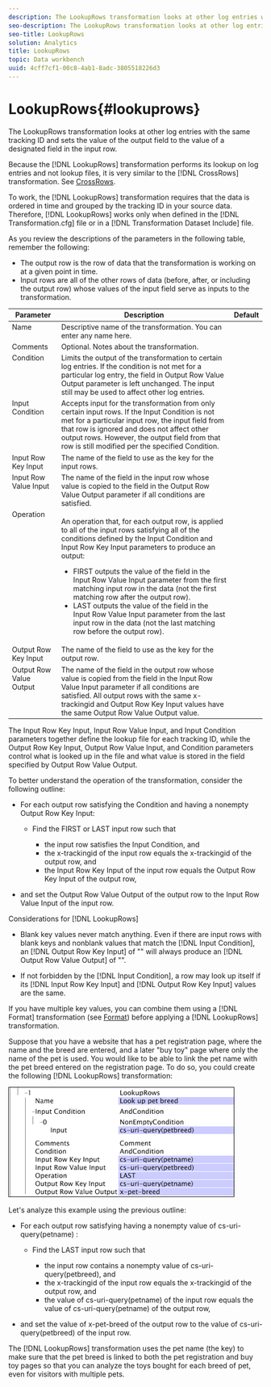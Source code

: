 ```yaml
---
description: The LookupRows transformation looks at other log entries with the same tracking ID and sets the value of the output field to the value of a designated field in the input row.
seo-description: The LookupRows transformation looks at other log entries with the same tracking ID and sets the value of the output field to the value of a designated field in the input row.
seo-title: LookupRows
solution: Analytics
title: LookupRows
topic: Data workbench
uuid: 4cff7cf1-00c8-4ab1-8adc-3805518226d3
---
```


# LookupRows{#lookuprows}

The LookupRows transformation looks at other log entries with the same tracking ID and sets the value of the output field to the value of a designated field in the input row.

Because the [!DNL LookupRows] transformation performs its lookup on log entries and not lookup files, it is very similar to the [!DNL CrossRows] transformation. See [CrossRows](../../../../../home/c-dataset-const-proc/c-data-trans/c-transf-types/c-standard-transf/c-crossrows.md#concept-fcace08804f54db397ed631cc13ff4f2).

To work, the [!DNL LookupRows] transformation requires that the data is ordered in time and grouped by the tracking ID in your source data. Therefore, [!DNL LookupRows] works only when defined in the [!DNL Transformation.cfg] file or in a [!DNL Transformation Dataset Include] file.

As you review the descriptions of the parameters in the following table, remember the following:

* The output row is the row of data that the transformation is working on at a given point in time. 
* Input rows are all of the other rows of data (before, after, or including the output row) whose values of the input field serve as inputs to the transformation.

<table id="table_AB68A89ECD5C45F39B8433F994BBD7D8"> 
 <thead> 
  <tr valign="top"> 
   <th colname="col1" class="entry"> Parameter </th> 
   <th colname="col2" class="entry"> Description </th> 
   <th colname="col3" class="entry"> Default </th> 
  </tr> 
 </thead>
 <tbody> 
  <tr valign="top"> 
   <td colname="col1"> Name </td> 
   <td colname="col2"> Descriptive name of the transformation. You can enter any name here. </td> 
   <td colname="col3"> </td> 
  </tr> 
  <tr valign="top"> 
   <td colname="col1"> Comments </td> 
   <td colname="col2"> Optional. Notes about the transformation. </td> 
   <td colname="col3"> </td> 
  </tr> 
  <tr valign="top"> 
   <td colname="col1"> Condition </td> 
   <td colname="col2"> Limits the output of the transformation to certain log entries. If the condition is not met for a particular log entry, the field in Output Row Value Output parameter is left unchanged. The input still may be used to affect other log entries. </td> 
   <td colname="col3"> </td> 
  </tr> 
  <tr valign="top"> 
   <td colname="col1"> Input Condition </td> 
   <td colname="col2">Accepts input for the transformation from only certain input rows. If the <span class="wintitle"> Input</span> Condition is not met for a particular input row, the input field from that row is ignored and does not affect other output rows. However, the output field from that row is still modified per the specified Condition. </td> 
   <td colname="col3"> </td> 
  </tr> 
  <tr valign="top"> 
   <td colname="col1"> Input Row Key Input </td> 
   <td colname="col2"> The name of the field to use as the key for the input rows. </td> 
   <td colname="col3"> </td> 
  </tr> 
  <tr valign="top"> 
   <td colname="col1"> Input Row Value Input </td> 
   <td colname="col2"> The name of the field in the input row whose value is copied to the field in the Output Row Value Output parameter if all conditions are satisfied. </td> 
   <td colname="col3"> </td> 
  </tr> 
  <tr valign="top"> 
   <td colname="col1"> Operation </td> 
   <td colname="col2"> <p>An operation that, for each output row, is applied to all of the input rows satisfying all of the conditions defined by the <span class="wintitle"> Input</span> Condition and Input Row Key Input parameters to produce an output: 
     <ul id="ul_16FB152CB558497794DDED72A2F05CDD"> 
      <li id="li_22DA9F814E4E42D0B21E90B63A2A7A0E"> FIRST outputs the value of the field in the Input Row Value Input parameter from the first matching input row in the data (not the first matching row after the output row). </li> 
      <li id="li_45E00C3DE0494A1CB5C09B942088F161"> LAST outputs the value of the field in the Input Row Value Input parameter from the last input row in the data (not the last matching row before the output row). </li> 
     </ul> </p> </td> 
   <td colname="col3"> </td> 
  </tr> 
  <tr valign="top"> 
   <td colname="col1"> Output Row Key Input </td> 
   <td colname="col2"> The name of the field to use as the key for the output row. </td> 
   <td colname="col3"> </td> 
  </tr> 
  <tr valign="top"> 
   <td colname="col1"> Output Row Value Output </td> 
   <td colname="col2">The name of the field in the output row whose value is copied from the field in the Input Row Value Input parameter if all conditions are satisfied. All output rows with the same x-trackingid and <span class="wintitle"> Output Row Key Input </span>values have the same <span class="wintitle"> Output Row Value Output</span> value. </td> 
   <td colname="col3"> </td> 
  </tr> 
 </tbody> 
</table>

The Input Row Key Input, Input Row Value Input, and Input Condition parameters together define the lookup file for each tracking ID, while the Output Row Key Input, Output Row Value Input, and Condition parameters control what is looked up in the file and what value is stored in the field specified by Output Row Value Output.

To better understand the operation of the transformation, consider the following outline:

* For each output row satisfying the Condition and having a nonempty Output Row Key Input:

    * Find the FIRST or LAST input row such that

        * the input row satisfies the Input Condition, and 
        * the x-trackingid of the input row equals the x-trackingid of the output row, and 
        * the Input Row Key Input of the input row equals the Output Row Key Input of the output row,

* and set the Output Row Value Output of the output row to the Input Row Value Input of the input row.

Considerations for [!DNL LookupRows]

* Blank key values never match anything. Even if there are input rows with blank keys and nonblank values that match the [!DNL Input Condition], an [!DNL Output Row Key Input] of "" will always produce an [!DNL Output Row Value Output] of "". 

* If not forbidden by the [!DNL Input Condition], a row may look up itself if its [!DNL Input Row Key Input] and [!DNL Output Row Key Input] values are the same.

If you have multiple key values, you can combine them using a [!DNL Format] transformation (see [Format](../../../../../home/c-dataset-const-proc/c-data-trans/c-transf-types/c-standard-transf/c-format.md#concept-3de04869181e4694ab072b092186684b)) before applying a [!DNL LookupRows] transformation.

Suppose that you have a website that has a pet registration page, where the name and the breed are entered, and a later "buy toy" page where only the name of the pet is used. You would like to be able to link the pet name with the pet breed entered on the registration page. To do so, you could create the following [!DNL LookupRows] transformation:

![](assets/cfg_TransformationType_LookupRows.png)

Let's analyze this example using the previous outline:

* For each output row satisfying having a nonempty value of cs-uri-query(petname) :

    * Find the LAST input row such that

        * the input row contains a nonempty value of cs-uri-query(petbreed), and 
        * the x-trackingid of the input row equals the x-trackingid of the output row, and 
        * the value of cs-uri-query(petname) of the input row equals the value of cs-uri-query(petname) of the output row,

* and set the value of x-pet-breed of the output row to the value of cs-uri-query(petbreed) of the input row.

The [!DNL LookupRows] transformation uses the pet name (the key) to make sure that the pet breed is linked to both the pet registration and buy toy pages so that you can analyze the toys bought for each breed of pet, even for visitors with multiple pets. 
